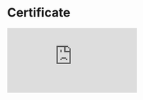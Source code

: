 # Certificate
![alt text](https://github.com/jdrangosch/google-data-analytics/blob/main/Foundations_Data_Everywhere/Coursera%209H22H7TKLYEF.pdf?raw=true)
